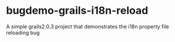 bugdemo-grails-i18n-reload
==========================

A simple grails2.0.3 project that demonstrates the i18n property file reloading bug